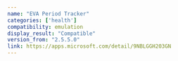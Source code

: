 ```yaml
---
name: "EVA Period Tracker"
categories: ['health']
compatibility: emulation
display_result: "Compatible"
version_from: "2.5.5.0"
link: https://apps.microsoft.com/detail/9NBLGGH203GN
---
```

